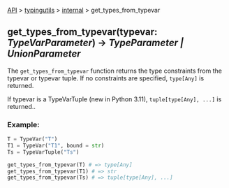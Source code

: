 [API](/docs/api.md) > [typingutils](/docs/api/typingutils/typingutils.md) > [internal](/docs/api/typingutils/internal/internal.md)  > get_types_from_typevar

## get_types_from_typevar(typevar: _TypeVarParameter_) -> _TypeParameter | UnionParameter_

The `get_types_from_typevar` function returns the type constraints from the typevar or typevar tuple. If no constraints are specified, `type[Any]` is returned.

If typevar is a TypeVarTuple (new in Python 3.11), `tuple[type[Any], ...]` is returned..

### Example:
```python
T = TypeVar("T")
T1 = TypeVar("T1", bound = str)
Ts = TypeVarTuple("Ts")

get_types_from_typevar(T) # => type[Any]
get_types_from_typevar(T1) # => str
get_types_from_typevar(Ts) # => tuple[type[Any], ...]
```